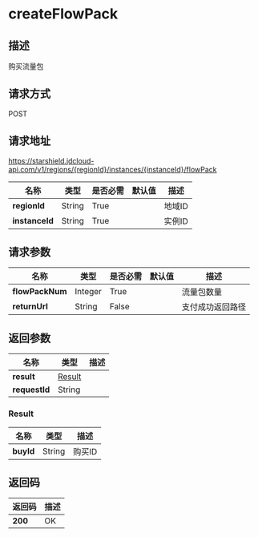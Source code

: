 # createFlowPack


## 描述
购买流量包

## 请求方式
POST

## 请求地址
https://starshield.jdcloud-api.com/v1/regions/{regionId}/instances/{instanceId}/flowPack

|名称|类型|是否必需|默认值|描述|
|---|---|---|---|---|
|**regionId**|String|True| |地域ID|
|**instanceId**|String|True| |实例ID|

## 请求参数
|名称|类型|是否必需|默认值|描述|
|---|---|---|---|---|
|**flowPackNum**|Integer|True| |流量包数量|
|**returnUrl**|String|False| |支付成功返回路径|


## 返回参数
|名称|类型|描述|
|---|---|---|
|**result**|[Result](createFlowPack#result)| |
|**requestId**|String| |

### <div id="result">Result</div>
|名称|类型|描述|
|---|---|---|
|**buyId**|String|购买ID|

## 返回码
|返回码|描述|
|---|---|
|**200**|OK|
